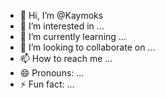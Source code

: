 - 👋 Hi, I’m @Kaymoks
- 👀 I’m interested in ...
- 🌱 I’m currently learning ...
- 💞️ I’m looking to collaborate on ...
- 📫 How to reach me ...
- 😄 Pronouns: ...
- ⚡ Fun fact: ...

<!---
Kaymoks/Kaymoks is a ✨ special ✨ repository because its `README.md` (this file) appears on your GitHub profile.
You can click the Preview link to take a look at your changes.
--->
